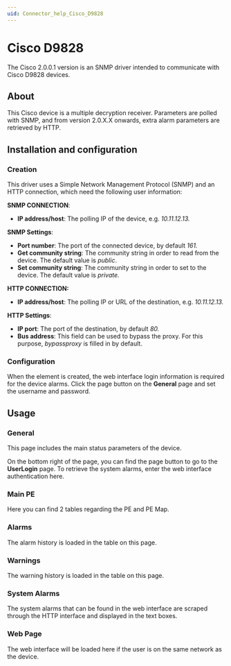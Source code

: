 ```yaml
---
uid: Connector_help_Cisco_D9828
---
```


# Cisco D9828

The Cisco 2.0.0.1 version is an SNMP driver intended to communicate with Cisco D9828 devices.

## About

This Cisco device is a multiple decryption receiver. Parameters are polled with SNMP, and from version 2.0.X.X onwards, extra alarm parameters are retrieved by HTTP.

## Installation and configuration

### Creation

This driver uses a Simple Network Management Protocol (SNMP) and an HTTP connection, which need the following user information:

**SNMP CONNECTION**:

- **IP address/host**: The polling IP of the device, e.g. *10.11.12.13.*

**SNMP Settings**:

- **Port number**: The port of the connected device, by default *161.*
- **Get community string**: The community string in order to read from the device. The default value is *public*.
- **Set community string**: The community string in order to set to the device. The default value is *private.*

**HTTP CONNECTION:**

- **IP address/host**: The polling IP or URL of the destination, e.g. *10.11.12.13.*

**HTTP Settings**:

- **IP port**: The port of the destination, by default *80.*
- **Bus address**: This field can be used to bypass the proxy. For this purpose, *bypassproxy* is filled in by default.

### Configuration

When the element is created, the web interface login information is required for the device alarms. Click the page button on the **General** page and set the username and password.

## Usage

### General

This page includes the main status parameters of the device.

On the bottom right of the page, you can find the page button to go to the **UserLogin** page. To retrieve the system alarms, enter the web interface authentication here.

### Main PE

Here you can find 2 tables regarding the PE and PE Map.

### Alarms

The alarm history is loaded in the table on this page.

### Warnings

The warning history is loaded in the table on this page.

### System Alarms

The system alarms that can be found in the web interface are scraped through the HTTP interface and displayed in the text boxes.

### Web Page

The web interface will be loaded here if the user is on the same network as the device.
